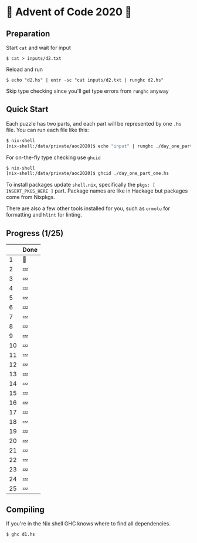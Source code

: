 # :christmas_tree: Advent of Code 2020 :santa:

## Preparation

Start `cat` and wait for input

```shell
$ cat > inputs/d2.txt
```

Reload and run

```shell
$ echo "d2.hs" | entr -sc "cat inputs/d2.txt | runghc d2.hs"
```

Skip type checking since you'll get type errors from `runghc` anyway

## Quick Start

Each puzzle has two parts, and each part will be represented by one `.hs` file. You can run each file like this:

```sh
$ nix-shell
[nix-shell:/data/private/aoc2020]$ echo "input" | runghc ./day_one_part_one.hs
```

For on-the-fly type checking use `ghcid`

```sh
$ nix-shell
[nix-shell:/data/private/aoc2020]$ ghcid ./day_one_part_one.hs
```

To install packages update `shell.nix`, specifically the `pkgs: [ INSERT_PKGS_HERE ]` part. Package names are like in Hackage but packages come from Nixpkgs.

There are also a few other tools installed for you, such as `ormolu` for formatting and `hlint` for linting.

## Progress (1/25)

|     | Done    |
| --- | ------- |
| 1   | :bell:  |
| 2   | :zzz:   |
| 3   | :zzz:   |
| 4   | :zzz:   |
| 5   | :zzz:   |
| 6   | :zzz:   |
| 7   | :zzz:   |
| 8   | :zzz:   |
| 9   | :zzz:   |
| 10  | :zzz:   |
| 11  | :zzz:   |
| 12  | :zzz:   |
| 13  | :zzz:   |
| 14  | :zzz:   |
| 15  | :zzz:   |
| 16  | :zzz:   |
| 17  | :zzz:   |
| 18  | :zzz:   |
| 19  | :zzz:   |
| 20  | :zzz:   |
| 21  | :zzz:   |
| 22  | :zzz:   |
| 23  | :zzz:   |
| 24  | :zzz:   |
| 25  | :zzz:   |

## Compiling

If you're in the Nix shell GHC knows where to find all dependencies.

`$ ghc d1.hs`
